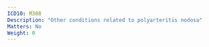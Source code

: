 ```yaml
---
ICD10: M308
Description: "Other conditions related to polyarteritis nodosa"
Matters: No
Weight: 0
---
```


